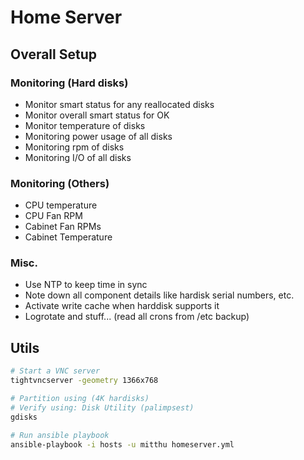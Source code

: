 # Home Server
## Overall Setup
### Monitoring (Hard disks)
- Monitor smart status for any reallocated disks
- Monitor overall smart status for OK
- Monitor temperature of disks
- Monitoring power usage of all disks
- Monitoring rpm of disks
- Monitoring I/O of all disks

### Monitoring (Others)
- CPU temperature
- CPU Fan RPM
- Cabinet Fan RPMs
- Cabinet Temperature

### Misc.
- Use NTP to keep time in sync
- Note down all component details like hardisk serial numbers, etc.
- Activate write cache when harddisk supports it
- Logrotate and stuff... (read all crons from /etc backup)


## Utils
```bash
# Start a VNC server
tightvncserver -geometry 1366x768

# Partition using (4K hardisks)
# Verify using: Disk Utility (palimpsest)
gdisks

# Run ansible playbook
ansible-playbook -i hosts -u mitthu homeserver.yml
```
